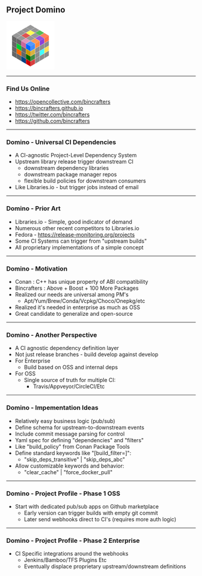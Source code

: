 ## Project Domino

![Image](./assets/BcCube128.png)

---
### Find Us Online

* https://opencollective.com/bincrafters
* https://bincrafters.github.io
* https://twitter.com/bincrafters
* https://github.com/bincrafters

---
### Domino - Universal CI Dependencies
* A CI-agnostic Project-Level Dependency System
* Upstream library release trigger downstream CI 
	* downstream dependency libraries
	* downstream package manager repos
	* flexible build policies for downstream consumers 
* Like Libraries.io - but trigger jobs instead of email

---
### Domino - Prior Art
* Libraries.io - Simple, good indicator of demand
* Numerous other recent competitors to Libraries.io
* Fedora - https://release-monitoring.org/projects
* Some CI Systems can trigger from "upstream builds"
* All proprietary implementations of a simple concept

---
### Domino - Motivation
* Conan : C++ has unique property of ABI compatibility 
* Bincrafters : Above + Boost + 100 More Packages
* Realized our needs are universal among PM's
	* Apt/Yum/Brew/Conda/Vcpkg/Choco/Onepkg/etc
* Realized it's needed in enterprise as much as OSS
* Great candidate to generalize and open-source

---
### Domino - Another Perspective
* A CI agnostic dependency definition layer
* Not just release branches - build develop against develop
* For Enterprise
	* Build based on OSS and internal deps
* For OSS
	* Single source of truth for multiple CI:
		* Travis/Appveyor/CircleCI/Etc

---
### Domino - Impementation Ideas
* Relatively easy business logic (pub/sub)
* Define schema for upstream-to-downstream events
* Include commit message parsing for control 
* Yaml spec for defining "dependencies" and "filters"
* Like "build_policy" from Conan Package Tools
* Define standard keywords like "[build_filter=]":
	* "skip_deps_transitive" | "skip_deps_abc"
* Allow customizable keywords and behavior:
	* "clear_cache" | "force_docker_pull"

---
### Domino - Project Profile - Phase 1 OSS
* Start with dedicated pub/sub apps on Github marketplace 
	* Early version can trigger builds with empty git commit
	* Later send webhooks direct to CI's (requires more auth logic)
---
	
### Domino - Project Profile - Phase 2 Enterprise
* CI Specific integrations around the webhooks
	* Jenkins/Bamboo/TFS Plugins Etc
	* Eventually displace proprietary upstream/downstream definitions

